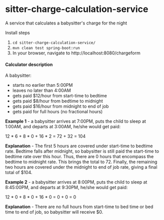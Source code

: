 # sitter-charge-calculation-service
A service that calculates a babysitter's charge for the night

Install steps

1. `cd sitter-charge-calculation-service/`
2. `mvn clean test spring-boot:run`
3. In your browser, navigate to http://localhost:8080/chargeform



#### Calculator description
A babysitter:
- starts no earlier than 5:00PM 
- leaves no later than 4:00AM
- gets paid $12/hour from start-time to bedtime
- gets paid $8/hour from bedtime to midnight
- gets paid $16/hour from midnight to end of job
- gets paid for full hours (no fractional hours)

**Example 1** - 
a babysitter arrives at 7:00PM, 
puts the child to sleep at 1:00AM, and departs at 3:00AM,
he/she would get paid:

12 * 6 + 8 * 0 + 16 * 2 = 72 + 32 = 104

**Explanation** - The first 5 hours are covered under start-time to bedtime rate. Bedtime falls after midnight, so babysitter is still paid the start-time to bedtime rate over this hour. 
Thus, there are 0 hours that encompass the bedtime to midnight rate. 
This brings the total to 72. Finally, the remaining two hours are covered under the midnight to end of job rate, giving a final total of $104.  

**Example 2** -
a babysitter arrives at 8:00PM, 
puts the child to sleep at 8:45:00PM, and departs at 9:30PM,
he/she would get paid:

12 * 0 + 8 * 0 + 16 * 0 = 0 + 0 = 0

**Explanation** - There are no full hours from start-time to bed time or bed time to end of job, so babysitter will receive $0.